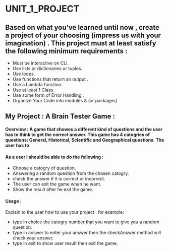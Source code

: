 # UNIT_1_PROJECT

## Based on what you’ve learned until now , create a project of your choosing (impress us with your imagination) . This project must at least satisfy the following minimum requirements :

- Must be interactive on CLI.
- Use lists or dictionaries or tuples. 
- Use loops.
- Use functions that return an output . 
- Use a Lambda function.
- Use at least 1 Class.
- Use some form of Error Handling .
- Organize Your Code into modules & (or packages)

## My Project :  A Brain Tester Game :

#### Overview : A game that showes a different kind of questions and the user has to think to get the correct answer. This game has 4 catogries of questions: General, Historical, Scientific and Geographical questions. The user has to 

#### As a user I should be able to do the following :
- Choose a catogry of question.
- Answering a random question from the chosen catogry. 
- check the answer if it is correct or incorrect.
- The user can exit the game when he want.
- Show the result after he exit the game.



#### Usage :
 Explain to the user how to use your project . 
 for example:
 - type in choice the catogry number that you want to give you a random question.
 - type in answer to enter your answer then the checkAnswer method will check your answer.
 - type in exit to show user result then exit the game.

 
